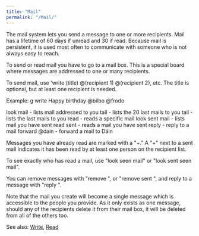 ```yaml
---
title: "Mail"
permalink: "/Mail/"
---
```


The mail system lets you send a message to one or more recipients. Mail
has a lifetime of 60 days if unread and 30 if read. Because mail is
persistent, it is used most often to communicate with someone who is not
always easy to reach.

To send or read mail you have to go to a mail box. This is a special
board where messages are addressed to one or many recipients.

To send mail, use 'write (title) @(recipient 1) @(recipient 2), etc. The
title is optional, but at least one recipient is needed.

Example: <nowiki>g write Happy birthday @bilbo @frodo

look mail - lists mail addressed to you tail - lists the 20 last mails
to you tail <number> - lists the <number> last mails to you read
<number> - reads a specific mail look sent mail - lists mail you have
sent read sent <number> - reads a mail you have sent reply <number> -
reply to a mail forward <number> @dain - forward a mail to Dáin

</pre>

Messages you have already read are marked with a "+." A "+" next to a
sent mail indicates it has been read by at least one person on the
recipient list.

To see exactly who has read a mail, use "look seen mail" or "look sent
seen mail".

You can remove messages with "remove <number>", or "remove sent
<number>", and reply to a message with "reply <number>
<optional title>".

Note that the mail you create will become a single message which is
accessible to the people you provide. As it only exists as one message,
should any of the recipients delete it from their mail box, it will be
deleted from all of the others too.

See also: [Write](Write "wikilink"), [Read](Read "wikilink")